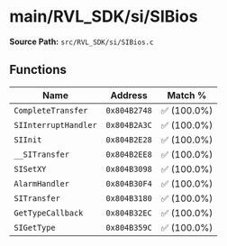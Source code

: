 # main/RVL_SDK/si/SIBios

**Source Path:** `src/RVL_SDK/si/SIBios.c`

## Functions

| Name | Address | Match % |
|------|---------|---------|
| `CompleteTransfer` | `0x804B2748` | :white_check_mark: (100.0%) |
| `SIInterruptHandler` | `0x804B2A3C` | :white_check_mark: (100.0%) |
| `SIInit` | `0x804B2E28` | :white_check_mark: (100.0%) |
| `__SITransfer` | `0x804B2EE8` | :white_check_mark: (100.0%) |
| `SISetXY` | `0x804B3098` | :white_check_mark: (100.0%) |
| `AlarmHandler` | `0x804B30F4` | :white_check_mark: (100.0%) |
| `SITransfer` | `0x804B3180` | :white_check_mark: (100.0%) |
| `GetTypeCallback` | `0x804B32EC` | :white_check_mark: (100.0%) |
| `SIGetType` | `0x804B359C` | :white_check_mark: (100.0%) |